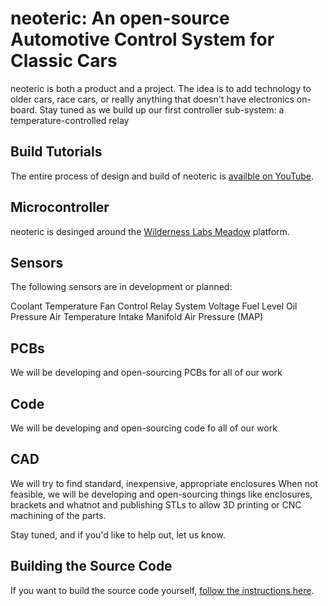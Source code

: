 # neoteric: An open-source Automotive Control System for Classic Cars

neoteric is both a product and a project.  The idea is to add technology to older cars, race cars, or really anything that doesn't have electronics on-board.  Stay tuned as we build up our first controller sub-system: a temperature-controlled relay

## Build Tutorials

The entire process of design and build of neoteric is [availble on YouTube](https://www.youtube.com/playlist?list=PLhCiXHwyBtSG45CGrDBlqeXXfJQwoWFP4).

## Microcontroller

neoteric is desinged around the [Wilderness Labs Meadow](https://www.wildernesslabs.co) platform.

## Sensors

The following sensors are in development or planned:

Coolant Temperature
Fan Control Relay
System Voltage
Fuel Level
Oil Pressure
Air Temperature
Intake Manifold Air Pressure (MAP)

## PCBs

We will be developing and open-sourcing PCBs for all of our work

## Code

We will be developing and open-sourcing code fo all of our work

## CAD

We will try to find standard, inexpensive, appropriate enclosures When not feasible, we will be developing and open-sourcing things like enclosures, brackets and whatnot and publishing STLs to allow 3D printing or CNC machining of the parts.

Stay tuned, and if you'd like to help out, let us know.

## Building the Source Code

If you want to build the source code yourself, [follow the instructions here](doc/building-source.md).
